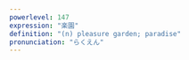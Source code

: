 ```yaml
---
powerlevel: 147
expression: "楽園"
definition: "(n) pleasure garden; paradise"
pronunciation: "らくえん"
---
```

